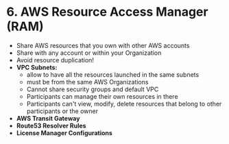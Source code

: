 # 6. AWS Resource Access Manager (RAM)

- Share AWS resources that you own with other AWS accounts
- Share with any account or within your Organization
- Avoid resource duplication!
- **VPC Subnets:**
    - allow to have all the resources launched in the same subnets
    - must be from the same AWS Organizations
    - Cannot share security groups and default VPC
    - Participants can manage their own resources in there
    - Participants can't view, modify, delete resources that belong to other participants or the owner
- **AWS Transit Gateway**
- **Route53 Resolver Rules**
- **License Manager Configurations**